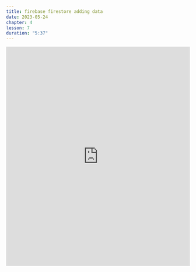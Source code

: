 ```yaml
---
title: firebase firestore adding data
date: 2023-05-24
chapter: 4
lesson: 7
duration: "5:37"
---
```

<iframe width="100%" height="600" src="https://www.youtube.com/embed/d7xtuvplwye" title="firebase firestore adding data" frameborder="0" allow="accelerometer; autoplay; clipboard-write; encrypted-media; gyroscope; picture-in-picture" allowfullscreen></iframe>

